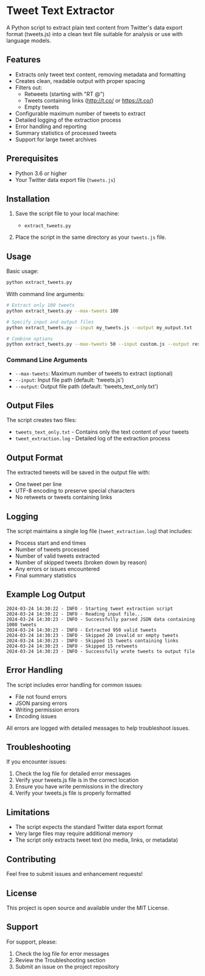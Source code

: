 # Tweet Text Extractor

A Python script to extract plain text content from Twitter's data export format (tweets.js) into a clean text file suitable for analysis or use with language models.

## Features

- Extracts only tweet text content, removing metadata and formatting
- Creates clean, readable output with proper spacing
- Filters out:
  - Retweets (starting with "RT @")
  - Tweets containing links (http://t.co/ or https://t.co/)
  - Empty tweets
- Configurable maximum number of tweets to extract
- Detailed logging of the extraction process
- Error handling and reporting
- Summary statistics of processed tweets
- Support for large tweet archives

## Prerequisites

- Python 3.6 or higher
- Your Twitter data export file (`tweets.js`)

## Installation

1. Save the script file to your local machine:
   - `extract_tweets.py`

2. Place the script in the same directory as your `tweets.js` file.

## Usage

Basic usage:
```bash
python extract_tweets.py
```

With command line arguments:
```bash
# Extract only 100 tweets
python extract_tweets.py --max-tweets 100

# Specify input and output files
python extract_tweets.py --input my_tweets.js --output my_output.txt

# Combine options
python extract_tweets.py --max-tweets 50 --input custom.js --output result.txt
```

### Command Line Arguments

- `--max-tweets`: Maximum number of tweets to extract (optional)
- `--input`: Input file path (default: 'tweets.js')
- `--output`: Output file path (default: 'tweets_text_only.txt')

## Output Files

The script creates two files:
- `tweets_text_only.txt` - Contains only the text content of your tweets
- `tweet_extraction.log` - Detailed log of the extraction process

## Output Format

The extracted tweets will be saved in the output file with:
- One tweet per line
- UTF-8 encoding to preserve special characters
- No retweets or tweets containing links

## Logging

The script maintains a single log file (`tweet_extraction.log`) that includes:
- Process start and end times
- Number of tweets processed
- Number of valid tweets extracted
- Number of skipped tweets (broken down by reason)
- Any errors or issues encountered
- Final summary statistics

## Example Log Output
```
2024-03-24 14:30:22 - INFO - Starting tweet extraction script
2024-03-24 14:30:22 - INFO - Reading input file...
2024-03-24 14:30:23 - INFO - Successfully parsed JSON data containing 1000 tweets
2024-03-24 14:30:23 - INFO - Extracted 950 valid tweets
2024-03-24 14:30:23 - INFO - Skipped 20 invalid or empty tweets
2024-03-24 14:30:23 - INFO - Skipped 15 tweets containing links
2024-03-24 14:30:23 - INFO - Skipped 15 retweets
2024-03-24 14:30:23 - INFO - Successfully wrote tweets to output file
```

## Error Handling

The script includes error handling for common issues:
- File not found errors
- JSON parsing errors
- Writing permission errors
- Encoding issues

All errors are logged with detailed messages to help troubleshoot issues.

## Troubleshooting

If you encounter issues:

1. Check the log file for detailed error messages
2. Verify your tweets.js file is in the correct location
3. Ensure you have write permissions in the directory
4. Verify your tweets.js file is properly formatted

## Limitations

- The script expects the standard Twitter data export format
- Very large files may require additional memory
- The script only extracts tweet text (no media, links, or metadata)

## Contributing

Feel free to submit issues and enhancement requests!

## License

This project is open source and available under the MIT License.

## Support

For support, please:
1. Check the log file for error messages
2. Review the Troubleshooting section
3. Submit an issue on the project repository
